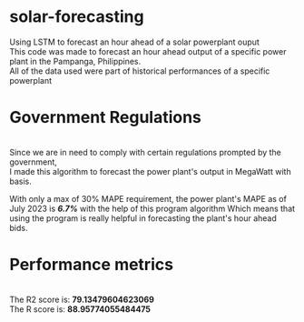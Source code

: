 # solar-forecasting <br>
Using LSTM to forecast an hour ahead of a solar powerplant ouput <br>
This code was made to forecast an hour ahead output of a specific power plant in the Pampanga, Philippines. <br>
All of the data used were part of historical performances of a specific powerplant <br>

<h1> Government Regulations </h1> <br>
Since we are in need to comply with certain regulations prompted by the government, <br>
I made this algorithm to forecast the power plant's output in MegaWatt with basis. <br>

With only a max of 30% MAPE requirement, the power plant's MAPE as of July 2023 is **_6.7%_** with the help of this program algorithm
Which means that using the program is really helpful in forecasting the plant's hour ahead bids.  <br>

<h1>Performance metrics </h1> <br>
The R2 score is: <b> 79.13479604623069 </b> <br>
The R score is: <b> 88.95774055484475 </b>
